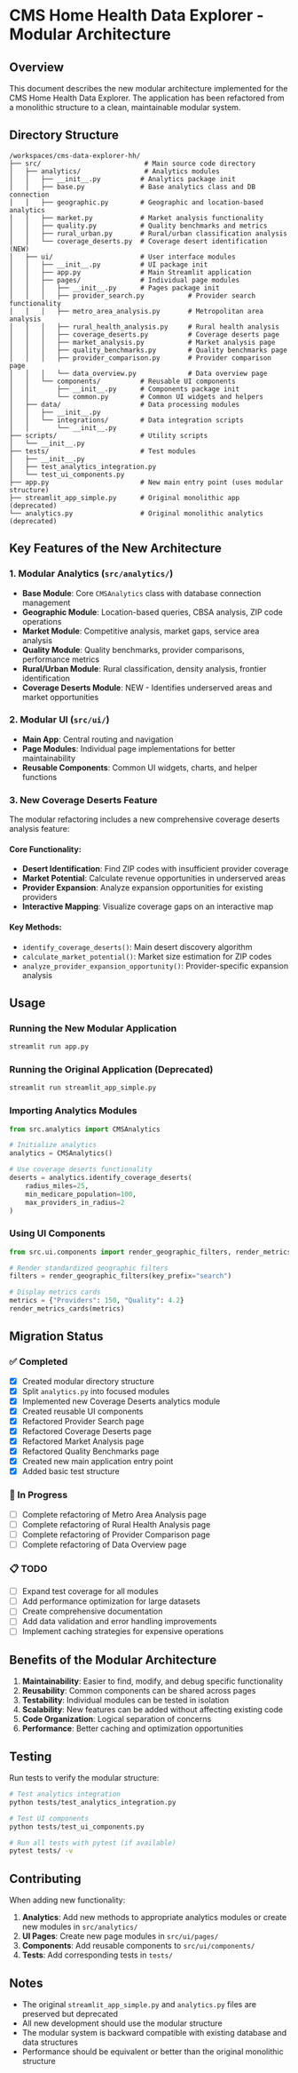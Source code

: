 # CMS Home Health Data Explorer - Modular Architecture

## Overview
This document describes the new modular architecture implemented for the CMS Home Health Data Explorer. The application has been refactored from a monolithic structure to a clean, maintainable modular system.

## Directory Structure

```
/workspaces/cms-data-explorer-hh/
├── src/                          # Main source code directory
│   ├── analytics/                # Analytics modules
│   │   ├── __init__.py          # Analytics package init
│   │   ├── base.py              # Base analytics class and DB connection
│   │   ├── geographic.py        # Geographic and location-based analytics
│   │   ├── market.py            # Market analysis functionality
│   │   ├── quality.py           # Quality benchmarks and metrics
│   │   ├── rural_urban.py       # Rural/urban classification analysis
│   │   └── coverage_deserts.py  # Coverage desert identification (NEW)
│   ├── ui/                      # User interface modules
│   │   ├── __init__.py          # UI package init
│   │   ├── app.py               # Main Streamlit application
│   │   ├── pages/               # Individual page modules
│   │   │   ├── __init__.py      # Pages package init
│   │   │   ├── provider_search.py           # Provider search functionality
│   │   │   ├── metro_area_analysis.py       # Metropolitan area analysis
│   │   │   ├── rural_health_analysis.py     # Rural health analysis
│   │   │   ├── coverage_deserts.py          # Coverage deserts page
│   │   │   ├── market_analysis.py           # Market analysis page
│   │   │   ├── quality_benchmarks.py        # Quality benchmarks page
│   │   │   ├── provider_comparison.py       # Provider comparison page
│   │   │   └── data_overview.py             # Data overview page
│   │   └── components/          # Reusable UI components
│   │       ├── __init__.py      # Components package init
│   │       └── common.py        # Common UI widgets and helpers
│   ├── data/                    # Data processing modules
│   │   ├── __init__.py          
│   │   └── integrations/        # Data integration scripts
│   │       └── __init__.py      
├── scripts/                     # Utility scripts
│   └── __init__.py              
├── tests/                       # Test modules
│   ├── __init__.py              
│   ├── test_analytics_integration.py
│   └── test_ui_components.py    
├── app.py                       # New main entry point (uses modular structure)
├── streamlit_app_simple.py      # Original monolithic app (deprecated)
└── analytics.py                 # Original monolithic analytics (deprecated)
```

## Key Features of the New Architecture

### 1. Modular Analytics (`src/analytics/`)
- **Base Module**: Core `CMSAnalytics` class with database connection management
- **Geographic Module**: Location-based queries, CBSA analysis, ZIP code operations
- **Market Module**: Competitive analysis, market gaps, service area analysis
- **Quality Module**: Quality benchmarks, provider comparisons, performance metrics
- **Rural/Urban Module**: Rural classification, density analysis, frontier identification
- **Coverage Deserts Module**: NEW - Identifies underserved areas and market opportunities

### 2. Modular UI (`src/ui/`)
- **Main App**: Central routing and navigation
- **Page Modules**: Individual page implementations for better maintainability
- **Reusable Components**: Common UI widgets, charts, and helper functions

### 3. New Coverage Deserts Feature
The modular refactoring includes a new comprehensive coverage deserts analysis feature:

#### Core Functionality:
- **Desert Identification**: Find ZIP codes with insufficient provider coverage
- **Market Potential**: Calculate revenue opportunities in underserved areas
- **Provider Expansion**: Analyze expansion opportunities for existing providers
- **Interactive Mapping**: Visualize coverage gaps on an interactive map

#### Key Methods:
- `identify_coverage_deserts()`: Main desert discovery algorithm
- `calculate_market_potential()`: Market size estimation for ZIP codes
- `analyze_provider_expansion_opportunity()`: Provider-specific expansion analysis

## Usage

### Running the New Modular Application
```bash
streamlit run app.py
```

### Running the Original Application (Deprecated)
```bash
streamlit run streamlit_app_simple.py
```

### Importing Analytics Modules
```python
from src.analytics import CMSAnalytics

# Initialize analytics
analytics = CMSAnalytics()

# Use coverage deserts functionality
deserts = analytics.identify_coverage_deserts(
    radius_miles=25,
    min_medicare_population=100,
    max_providers_in_radius=2
)
```

### Using UI Components
```python
from src.ui.components import render_geographic_filters, render_metrics_cards

# Render standardized geographic filters
filters = render_geographic_filters(key_prefix="search")

# Display metrics cards
metrics = {"Providers": 150, "Quality": 4.2}
render_metrics_cards(metrics)
```

## Migration Status

### ✅ Completed
- [x] Created modular directory structure
- [x] Split `analytics.py` into focused modules
- [x] Implemented new Coverage Deserts analytics module
- [x] Created reusable UI components
- [x] Refactored Provider Search page
- [x] Refactored Coverage Deserts page
- [x] Refactored Market Analysis page
- [x] Refactored Quality Benchmarks page
- [x] Created new main application entry point
- [x] Added basic test structure

### 🚧 In Progress
- [ ] Complete refactoring of Metro Area Analysis page
- [ ] Complete refactoring of Rural Health Analysis page
- [ ] Complete refactoring of Provider Comparison page
- [ ] Complete refactoring of Data Overview page

### 📋 TODO
- [ ] Expand test coverage for all modules
- [ ] Add performance optimization for large datasets
- [ ] Create comprehensive documentation
- [ ] Add data validation and error handling improvements
- [ ] Implement caching strategies for expensive operations

## Benefits of the Modular Architecture

1. **Maintainability**: Easier to find, modify, and debug specific functionality
2. **Reusability**: Common components can be shared across pages
3. **Testability**: Individual modules can be tested in isolation
4. **Scalability**: New features can be added without affecting existing code
5. **Code Organization**: Logical separation of concerns
6. **Performance**: Better caching and optimization opportunities

## Testing

Run tests to verify the modular structure:

```bash
# Test analytics integration
python tests/test_analytics_integration.py

# Test UI components
python tests/test_ui_components.py

# Run all tests with pytest (if available)
pytest tests/ -v
```

## Contributing

When adding new functionality:

1. **Analytics**: Add new methods to appropriate analytics modules or create new modules in `src/analytics/`
2. **UI Pages**: Create new page modules in `src/ui/pages/`
3. **Components**: Add reusable components to `src/ui/components/`
4. **Tests**: Add corresponding tests in `tests/`

## Notes

- The original `streamlit_app_simple.py` and `analytics.py` files are preserved but deprecated
- All new development should use the modular structure
- The modular system is backward compatible with existing database and data structures
- Performance should be equivalent or better than the original monolithic structure
